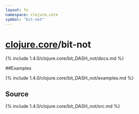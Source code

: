 ```yaml
---
layout: fn
namespace: clojure.core
symbol: "bit-not"
---
```


# [clojure.core](../)/bit-not

{% include 1.4.0/clojure.core/bit_DASH_not/docs.md %}

##Examples

{% include 1.4.0/clojure.core/bit_DASH_not/examples.md %}
## Source
{% include 1.4.0/clojure.core/bit_DASH_not/src.md %}

